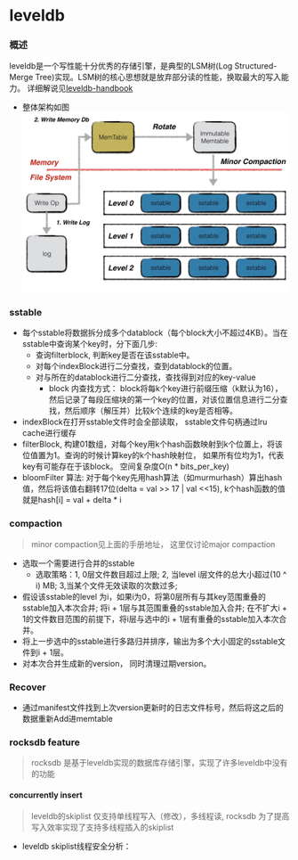 # leveldb

### 概述

leveldb是一个写性能十分优秀的存储引擎，是典型的LSM树(Log Structured-Merge Tree)实现。LSM树的核心思想就是放弃部分读的性能，换取最大的写入能力。 详细解说见[leveldb-handbook](https://leveldb-handbook.readthedocs.io/zh/latest/index.html)

* 整体架构如图
  ![leveldb](./write_op.jpeg)


### sstable

* 每个sstable将数据拆分成多个datablock（每个block大小不超过4KB）。当在sstable中查询某个key时，分下面几步:
  * 查询filterblock, 判断key是否在该sstable中。
  * 对每个indexBlock进行二分查找，查到datablock的位置。
  * 对与所在的datablock进行二分查找，查找得到对应的key-value
    * block 内查找方式： block将每k个key进行前缀压缩（k默认为16），然后记录了每段压缩块的第一个key的位置，对该位置信息进行二分查找，然后顺序（解压并）比较k个连续的key是否相等。 
* indexBlock在打开sstable文件时会全部读取， sstable文件句柄通过lru cache进行缓存
* filterBlock, 构建01数组，对每个key用k个hash函数映射到k个位置上，将该位值置为1。查询的时候计算key的k个hash映射位， 如果所有位均为1，代表key有可能存在于该block。 空间复杂度O(n * bits_per_key)
* bloomFilter 算法:
  对于每个key先用hash算法（如murmurhash）算出hash值，然后将该值右翻转17位(delta = val >> 17 | val <<15), k个hash函数的值就是hash[i] = val + delta * i

### compaction

> minor compaction见上面的手册地址， 这里仅讨论major compaction

* 选取一个需要进行合并的sstable
  * 选取策略：1, 0层文件数目超过上限; 2, 当level i层文件的总大小超过(10 ^ i) MB; 3,当某个文件无效读取的次数过多;
* 假设该sstable的level 为i，如果i为0，将第0层所有与其key范围重叠的sstable加入本次合并; 将i + 1层与其范围重叠的sstable加入合并; 在不扩大i + 1的文件数目范围的前提下，将i层与选中的i + 1层有重叠的sstable加入本次合并。
* 将上一步选中的sstable进行多路归并排序，输出为多个大小固定的sstable文件到i + 1层。 
* 对本次合并生成新的version， 同时清理过期version。

### Recover

* 通过manifest文件找到上次version更新时的日志文件标号，然后将这之后的数据重新Add进memtable
  
### rocksdb feature

> rocksdb 是基于leveldb实现的数据库存储引擎，实现了许多leveldb中没有的功能

#### concurrently insert

> leveldb的skiplist 仅支持单线程写入（修改），多线程读, rocksdb 为了提高写入效率实现了支持多线程插入的skiplist

* leveldb skiplist线程安全分析： 
